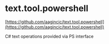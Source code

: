 # text.tool.powershell

[https://github.com/aagincic/text.tool.powershell](https://github.com/aagincic/text.tool.powershell)

C# text operations provided via PS interface
